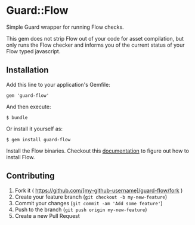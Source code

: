 # Guard::Flow

Simple Guard wrapper for running Flow checks.

This gem does not strip Flow out of your code for asset compilation, but only runs the Flow checker and informs you of the current status of your Flow typed javascript.

## Installation

Add this line to your application's Gemfile:

    gem 'guard-flow'

And then execute:

    $ bundle

Or install it yourself as:

    $ gem install guard-flow
    
Install the Flow binaries. Checkout this [documentation](http://flowtype.org/docs/getting-started.html) to figure out how to install Flow.

## Contributing

1. Fork it ( https://github.com/[my-github-username]/guard-flow/fork )
2. Create your feature branch (`git checkout -b my-new-feature`)
3. Commit your changes (`git commit -am 'Add some feature'`)
4. Push to the branch (`git push origin my-new-feature`)
5. Create a new Pull Request
